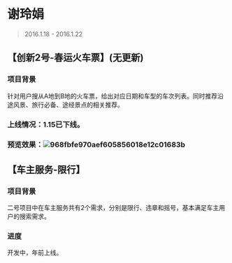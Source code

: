 # 谢玲娟

> 2016.1.18 - 2016.1.22

## 【创新2号-春运火车票】(无更新)

### 项目背景
针对用户搜从A地到B地的火车票，给出对应日期和车型的车次列表。同时推荐沿途风景、旅行必备、途经景点的相关推荐。

### 上线情况：1.15已下线。

### 预览效果：![968fbfe970aef605856018e12c01683b](http://gitlab.baidu.com/psfe/ala-weeklyreport/uploads/1f02fc548e0d7569e9bb8a99f4cb72b5/968fbfe970aef605856018e12c01683b.PNG)

## 【车主服务-限行】

### 项目背景

二号项目中在车主服务共有2个需求，分别是限行、违章和摇号，基本满足车主用户的搜索需求。

### 进度

开发中，年前上线。